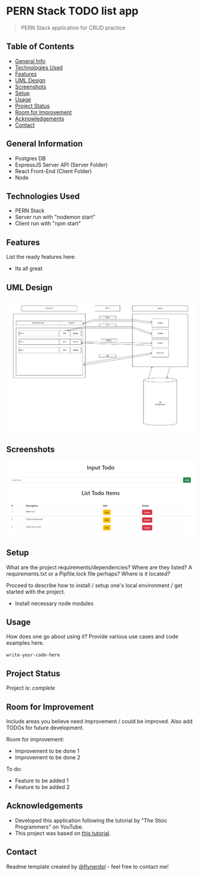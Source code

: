 # PERN Stack TODO list app
> PERN Stack application for CRUD practice


## Table of Contents
* [General Info](#general-information)
* [Technologies Used](#technologies-used)
* [Features](#features)
* [UML Design](#uml-design)
* [Screenshots](#screenshots)
* [Setup](#setup)
* [Usage](#usage)
* [Project Status](#project-status)
* [Room for Improvement](#room-for-improvement)
* [Acknowledgements](#acknowledgements)
* [Contact](#contact)
<!-- * [License](#license) -->


## General Information
- Postgres DB
- ExpressJS Server API (Server Folder)
- React Front-End (Client Folder)
- Node
<!-- You don't have to answer all the questions - just the ones relevant to your project. -->


## Technologies Used
- PERN Stack
- Server run with "nodemon start"
- Client run with "npm start"


## Features
List the ready features here:
- Its all great


## UML Design
![Screenshot](./img/pern-todo-app-uml.png)


## Screenshots
![Screenshot](./img/todo_app.png)


## Setup
What are the project requirements/dependencies? Where are they listed? A requirements.txt or a Pipfile.lock file perhaps? Where is it located?

Proceed to describe how to install / setup one's local environment / get started with the project.

- Install necessary node modules


## Usage
How does one go about using it?
Provide various use cases and code examples here.

`write-your-code-here`


## Project Status
Project is: _complete_


## Room for Improvement
Include areas you believe need improvement / could be improved. Also add TODOs for future development.

Room for improvement:
- Improvement to be done 1
- Improvement to be done 2

To do:
- Feature to be added 1
- Feature to be added 2


## Acknowledgements
- Developed this application following the tutorial by "The Stoic Programmers" on YouTube.
- This project was based on [this tutorial](https://www.youtube.com/watch?v=5vF0FGfa0RQ&t=3143s).


## Contact
Readme template created by [@flynerdpl](https://www.flynerd.pl/) - feel free to contact me!


<!-- Optional -->
<!-- ## License -->
<!-- This project is open source and available under the [... License](). -->

<!-- You don't have to include all sections - just the one's relevant to your project -->